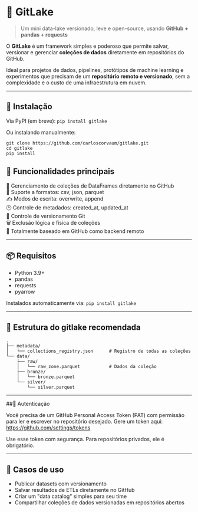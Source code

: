 # 🐙 GitLake

> Um mini data-lake versionado, leve e open-source, usando **GitHub + pandas + requests**

O **GitLake** é um framework simples e poderoso que permite salvar, versionar e gerenciar **coleções de dados** diretamente em repositórios do GitHub.

Ideal para projetos de dados, pipelines, protótipos de machine learning e experimentos que precisam de um **repositório remoto e versionado**, sem a complexidade e o custo de uma infraestrutura em nuvem.

---

## 🚀 Instalação

Via PyPI (em breve):
``pip install gitlake``

Ou instalando manualmente:

``git clone https://github.com/carloscorvaum/gitlake.git``
<br>
``cd gitlake``
<br>
``pip install``

## 🧠 Funcionalidades principais <br>

📁 Gerenciamento de coleções de DataFrames diretamente no GitHub <br>
💾 Suporte a formatos: csv, json, parquet <br>
✍️ Modos de escrita: overwrite, append <br>
🕒 Controle de metadados: created_at, updated_at <br>
🔐 Controle de versionamento Git <br>
🗑️ Exclusão lógica e física de coleções <br>
🔄 Totalmente baseado em GitHub como backend remoto <br>

---

## 📦 Requisitos

- Python 3.9+ <br>
- pandas <br>
- requests <br>
- pyarrow <br>

Instalados automaticamente via:
``pip install gitlake``

---

## 📁 Estrutura do gitlake recomendada

```
.
├── metadata/
│   └── collections_registry.json      # Registro de todas as coleções
└── data/
    ├── raw/
    │   └── raw_zone.parquet           # Dados da coleção
    ├── bronze/
    │   └── bronze.parquet
    └── silver/
        └── silver.parquet
```

---

##🔐 Autenticação

Você precisa de um GitHub Personal Access Token (PAT) com permissão para ler e escrever no repositório desejado.
Gere um token aqui:
https://github.com/settings/tokens

Use esse token com segurança. Para repositórios privados, ele é obrigatório.

---

## 🧪 Casos de uso

- Publicar datasets com versionamento
- Salvar resultados de ETLs diretamente no GitHub
- Criar um "data catalog" simples para seu time
- Compartilhar coleções de dados versionadas em repositórios abertos
